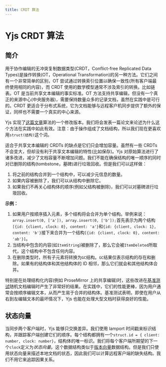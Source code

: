 ```yaml
---
title: CRDT 算法
---
```


# Yjs CRDT 算法

## 简介

用于协作编辑的无冲突复制数据类型(CRDT，Conflict-free Replicated Data Types)是操作转换(OT，Operational Transformation)的另一种方法。它们之间有一个非常简单的区别，OT 尝试通过转换索引位置以确保一致性(所有客户端最终使用相同的内容)，而 CRDT 使用的数学模型通常不涉及索引的转换。比如链表。OT 是当前共享文本编辑的事实标准。OT 方法支持共享编辑，但没有一个真正的来源中心(中央服务器)，需要保持数量众多的记录文档，虽然在实践中是可行的。CRDT 更适合于分布式系统，它为文档能够与远程客户机同步提供了额外的保证，同样也不需要一个真实的中心来源。

Yjs 实现了[这篇文章](https://www.researchgate.net/publication/310212186_Near_Real-Time_Peer-to-Peer_Shared_Editing_on_Extensible_Data_Types)算法的一个修改版本。我们将会发表一篇论文来论述为什么这个方法在实践中如此有效。注意：由于操作组成了文档结构，所以我们现在更喜欢用`struct(结构)`这个词。

适合于共享文本编辑的 CRDTs 的缺点是它们只会增加容量。虽然有一些 CRDTs 不会变大，但却没有利于共享文本编辑的特性(比如保存)。Yjs 对原始算法进行了诸多改进，减少了文档容量不断增加问题。我们不能在确保结构的唯一顺序的同时对已删除的结构(tombstone，墓碑)进行垃圾回收。但是我们可以这样做：

1. 将之前的结构合并到一个结构中，可以减少元信息的数量。
2. 如果内容被删除了，我们可以从结构中删除它。
3. 如果我们不再关心结构体的顺序(例如父结构被删除)，我们可以对墓碑进行垃圾回收。

**示例：**

1. 如果用户按顺序插入元素，多个结构将会合并为单个结构。举例来说：`array.insert(0, ['a']), array.insert(0, ['b']);`首先表示为两个结构`[{id: {client, clock: 0}, content: 'a'}`和`{id: {client, clock: 1}, content: 'b'}`接下来合并为一个结构`[{id: {client, clock: 0}, content: 'ab'}]`。
2. 当结构中包含的内容(如`ItemString`)被删除了，那么它会被`ItemDeleted`所取代，这个结构中不包含任何内容。
3. 在删除类型时，所有子元素将转换为`GC`结构。`GC`结果仅表示结构的存在和删除。如果有的结构体和其他结构体的 ID 相邻，那么它们就会和其他结构体合并。

特别是在处理结构化内容(例如 ProseMirror 上的共享编辑)时，这些改进在[基准测试](https://github.com/dmonad/crdt-benchmarks)随机文档编辑时产生了非常好的结果。在实践中，它们的性能更棒，因为用户通常会按顺序编辑文本，从而产生易于合并的结构体。基准测试表明，即使在用户从右到左编辑文本的最坏情况下，Yjs 也能在处理大型文档时获得良好的性能。

## 状态向量

当同步两个客户端时，Yjs 能够只交换差异。我们使用 lamport 时间戳来标识结构，并跟踪客户端创建它们的顺序。每个结构都拥有一个`struct.id = { client: number, clock: number}`，结构体的唯一标识。我们将每个客户端所期望的下一个`clock`定义为*状态向量*。这个数据结构类似于[版本向量](https://en.wikipedia.org/wiki/Version_vector)数据结构。但是我们只使用状态向量来描述本地文档的状态，因此我们可以计算远程客户端的缺失结构。我们不用它来追踪因果关系。

































